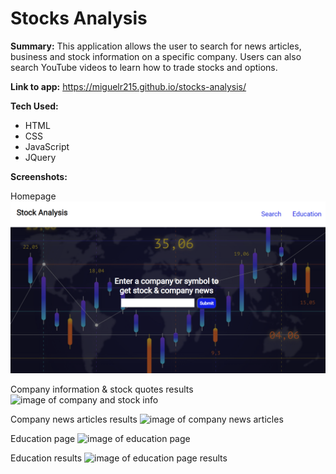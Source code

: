 # Stocks Analysis
**Summary:**  This application allows the user to search for news articles, business and stock information on a specific company.  Users can also search YouTube videos to learn how to trade stocks and options.

**Link to app:**  https://miguelr215.github.io/stocks-analysis/

**Tech Used:** 
- HTML
- CSS
- JavaScript
- JQuery

**Screenshots:**

Homepage
![image of stocks analysis homepage](https://github.com/miguelr215/stocks-analysis/blob/master/screenshots/homepage.PNG)

Company information & stock quotes results
![image of company and stock info](https://github.com/miguelr215/stocks-analysis/blob/master/screenshots/company%20info.PNG)

Company news articles results
![image of company news articles](https://github.com/miguelr215/stocks-analysis/blob/master/screenshots/company%20news.png)

Education page
![image of education page](https://github.com/miguelr215/stocks-analysis/blob/master/screenshots/education%20page.PNG)

Education results
![image of education page results](https://github.com/miguelr215/stocks-analysis/blob/master/screenshots/education%20results.PNG)
